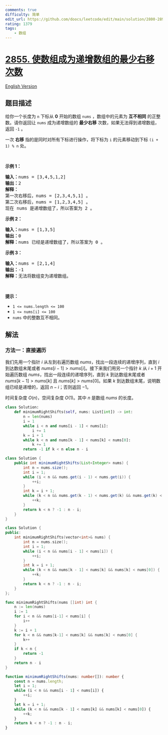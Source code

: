 ```yaml
---
comments: true
difficulty: 简单
edit_url: https://github.com/doocs/leetcode/edit/main/solution/2800-2899/2855.Minimum%20Right%20Shifts%20to%20Sort%20the%20Array/README.md
rating: 1379
tags:
    - 数组
---
```


# [2855. 使数组成为递增数组的最少右移次数](https://leetcode.cn/problems/minimum-right-shifts-to-sort-the-array)

[English Version](/solution/2800-2899/2855.Minimum%20Right%20Shifts%20to%20Sort%20the%20Array/README_EN.md)

## 题目描述

<!-- 这里写题目描述 -->

<p>给你一个长度为 <code>n</code>&nbsp;下标从 <strong>0</strong>&nbsp;开始的数组&nbsp;<code>nums</code>&nbsp;，数组中的元素为&nbsp;<strong>互不相同</strong>&nbsp;的正整数。请你返回让 <code>nums</code>&nbsp;成为递增数组的 <strong>最少右移</strong>&nbsp;次数，如果无法得到递增数组，返回 <code>-1</code>&nbsp;。</p>

<p>一次 <strong>右移</strong>&nbsp;指的是同时对所有下标进行操作，将下标为 <code>i</code>&nbsp;的元素移动到下标&nbsp;<code>(i + 1) % n</code>&nbsp;处。</p>

<p>&nbsp;</p>

<p><strong class="example">示例 1：</strong></p>

<pre>
<b>输入：</b>nums = [3,4,5,1,2]
<b>输出：</b>2
<b>解释：</b>
第一次右移后，nums = [2,3,4,5,1] 。
第二次右移后，nums = [1,2,3,4,5] 。
现在 nums 是递增数组了，所以答案为 2 。
</pre>

<p><strong class="example">示例 2：</strong></p>

<pre>
<b>输入：</b>nums = [1,3,5]
<b>输出：</b>0
<b>解释：</b>nums 已经是递增数组了，所以答案为 0 。</pre>

<p><strong class="example">示例 3：</strong></p>

<pre>
<b>输入：</b>nums = [2,1,4]
<b>输出：</b>-1
<b>解释：</b>无法将数组变为递增数组。
</pre>

<p>&nbsp;</p>

<p><strong>提示：</strong></p>

<ul>
	<li><code>1 &lt;= nums.length &lt;= 100</code></li>
	<li><code>1 &lt;= nums[i] &lt;= 100</code></li>
	<li><code>nums</code>&nbsp;中的整数互不相同。</li>
</ul>

## 解法

### 方法一：直接遍历

我们先用一个指针 $i$ 从左到右遍历数组 $nums$，找出一段连续的递增序列，直到 $i$ 到达数组末尾或者 $nums[i - 1] \gt nums[i]$。接下来我们用另一个指针 $k$ 从 $i + 1$ 开始遍历数组 $nums$，找出一段连续的递增序列，直到 $k$ 到达数组末尾或者 $nums[k - 1] \gt nums[k]$ 且 $nums[k] \gt nums[0]$。如果 $k$ 到达数组末尾，说明数组已经是递增的，返回 $n - i$；否则返回 $-1$。

时间复杂度 $O(n)$，空间复杂度 $O(1)$。其中 $n$ 是数组 $nums$ 的长度。

<!-- tabs:start -->

```python
class Solution:
    def minimumRightShifts(self, nums: List[int]) -> int:
        n = len(nums)
        i = 1
        while i < n and nums[i - 1] < nums[i]:
            i += 1
        k = i + 1
        while k < n and nums[k - 1] < nums[k] < nums[0]:
            k += 1
        return -1 if k < n else n - i
```

```java
class Solution {
    public int minimumRightShifts(List<Integer> nums) {
        int n = nums.size();
        int i = 1;
        while (i < n && nums.get(i - 1) < nums.get(i)) {
            ++i;
        }
        int k = i + 1;
        while (k < n && nums.get(k - 1) < nums.get(k) && nums.get(k) < nums.get(0)) {
            ++k;
        }
        return k < n ? -1 : n - i;
    }
}
```

```cpp
class Solution {
public:
    int minimumRightShifts(vector<int>& nums) {
        int n = nums.size();
        int i = 1;
        while (i < n && nums[i - 1] < nums[i]) {
            ++i;
        }
        int k = i + 1;
        while (k < n && nums[k - 1] < nums[k] && nums[k] < nums[0]) {
            ++k;
        }
        return k < n ? -1 : n - i;
    }
};
```

```go
func minimumRightShifts(nums []int) int {
	n := len(nums)
	i := 1
	for i < n && nums[i-1] < nums[i] {
		i++
	}
	k := i + 1
	for k < n && nums[k-1] < nums[k] && nums[k] < nums[0] {
		k++
	}
	if k < n {
		return -1
	}
	return n - i
}
```

```ts
function minimumRightShifts(nums: number[]): number {
    const n = nums.length;
    let i = 1;
    while (i < n && nums[i - 1] < nums[i]) {
        ++i;
    }
    let k = i + 1;
    while (k < n && nums[k - 1] < nums[k] && nums[k] < nums[0]) {
        ++k;
    }
    return k < n ? -1 : n - i;
}
```

<!-- tabs:end -->

<!-- end -->
